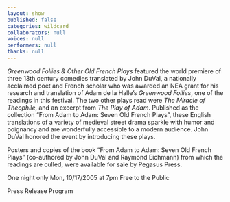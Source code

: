 ```yaml
---
layout: show
published: false
categories: wildcard
collaborators: null
voices: null
performers: null
thanks: null
---
```


_Greenwood Follies & Other Old French Plays_ featured the world premiere of three 13th century comedies translated by John DuVal, a nationally acclaimed poet and French scholar who was awarded an NEA grant for his research and translation of Adam de la Halle’s _Greenwood Follies_, one of the readings in this festival. The two other plays read were _The Miracle of Theophile_, and an excerpt from _The Play of Adam_. Published as the collection “From Adam to Adam: Seven Old French Plays”, these English translations of a variety of medieval street drama sparkle with humor and poignancy and are wonderfully accessible to a modern audience. John DuVal honored the event by introducing these plays.

Posters and copies of the book “From Adam to Adam: Seven Old French Plays” (co-authored by John DuVal and Raymond Eichmann) from which the readings are culled, were available for sale by Pegasus Press.

One night only 
Mon, 10/17/2005 at 7pm 
Free to the Public

Press Release
Program